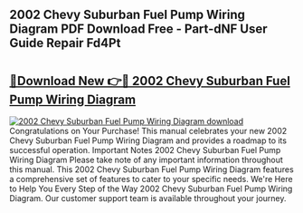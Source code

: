 ## 2002 Chevy Suburban Fuel Pump Wiring Diagram PDF Download Free - Part-dNF User Guide Repair Fd4Pt

# <h2><a href="http://dfp5c2n.blite.top/?on=2002+Chevy+Suburban+Fuel+Pump+Wiring+Diagram">🔗Download New 👉🔴 2002 Chevy Suburban Fuel Pump Wiring Diagram</a></h2>

[![2002 Chevy Suburban Fuel Pump Wiring Diagram download](https://i.imgur.com/lujVjoI.png)](http://dfp5c2n.blite.top/?on=2002+Chevy+Suburban+Fuel+Pump+Wiring+Diagram)
Congratulations on Your Purchase! This manual celebrates your new 2002 Chevy Suburban Fuel Pump Wiring Diagram and provides a roadmap to its successful operation. Important Notes 2002 Chevy Suburban Fuel Pump Wiring Diagram Please take note of any important information throughout this manual. This 2002 Chevy Suburban Fuel Pump Wiring Diagram features a comprehensive set of features to cater to your specific needs. We're Here to Help You Every Step of the Way 2002 Chevy Suburban Fuel Pump Wiring Diagram. Our customer support team is available throughout your journey.
